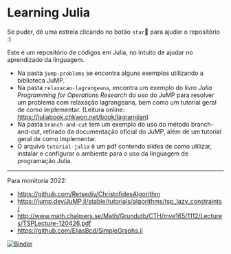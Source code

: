 # Learning Julia

Se puder, dê uma estrela clicando no botão `star`🌟 para ajudar o repositório :) 


Este é um repositório de códigos em Julia, no intuito de ajudar no aprendizado da linguagem.

- Na pasta `jump-problems` se encontra alguns exemplos utilizando a biblioteca JuMP.
- Na pasta `relaxacao-lagrangeana`, encontra um exemplo do livro *Julia Programming for Operations Research* do uso do JuMP para resolver um problema com relaxação lagrangeana, bem como um tutorial geral de como implementar. (Leitura online: https://juliabook.chkwon.net/book/lagrangian)
- Na pasta `branch-and-cut` tem um exemplo do uso do método branch-and-cut, retirado da documentação oficial do JuMP, além de um tutorial geral de como implementar. 
- O arquivo `tutorial-julia` é um pdf contendo slides de como utilizar, instalar e configurar o ambiente para o uso da linguagem de programação Julia.

----------------------------

Para monitoria 2022:
- https://github.com/Retsediv/ChristofidesAlgorithm
- https://jump.dev/JuMP.jl/stable/tutorials/algorithms/tsp_lazy_constraints/
- http://www.math.chalmers.se/Math/Grundutb/CTH/mve165/1112/Lectures/TSPLecture-120426.pdf
- https://github.com/EliasBcd/SimpleGraphs.jl


[![Binder](https://mybinder.org/badge_logo.svg)](https://mybinder.org/v2/gh/afazevedo/learning-julia/HEAD?filepath=JuliaMinicurso.ipynb)
